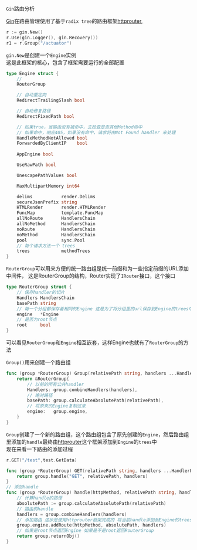 `Gin`路由分析

[Gin](github.com/gin-gonic/gin)在路由管理使用了基于`radix tree`的路由框架[httprouter](https://github.com/julienschmidt/httprouter),
```go
r := gin.New()
r.Use(gin.Logger(), gin.Recovery())
r1 = r.Group("/actuator")
```
`gin.New`是创建一个`Engine`实例  
这是此框架的核心，包含了框架需要运行的全部配置

```go
type Engine struct {
    // 
	RouterGroup

	// 自动重定向
	RedirectTrailingSlash bool

	// 自动修复路径
	RedirectFixedPath bool

    // 如果true，当路由没有被命中，去检查是否其他Method命中
    // 如果命中，响应405，如果没有命中，请求将由Not Found handler 来处理
	HandleMethodNotAllowed bool
    ForwardedByClientIP    bool
    
	AppEngine bool

	UseRawPath bool

	UnescapePathValues bool

	MaxMultipartMemory int64

	delims           render.Delims
	secureJsonPrefix string
	HTMLRender       render.HTMLRender
	FuncMap          template.FuncMap
	allNoRoute       HandlersChain
	allNoMethod      HandlersChain
	noRoute          HandlersChain
	noMethod         HandlersChain
    pool             sync.Pool
    // 每个请求方法一个 trees
	trees            methodTrees
}
```

`RouterGroup`可以用来方便的统一路由组是统一前缀和为一些指定前缀的URL添加中间件，
这是RouterGroup的结构，Router实现了`IRouter`接口，这个接口
```go
type RouterGroup struct {
    // 保存handler的切片
	Handlers HandlersChain
    basePath string
    // 每一个分组都保存着相同的Engine 这是为了将分组里的url保存到Engine的trees中去
    engine   *Engine
    // 是否为root节点
	root     bool
}
```

可以看见`RouterGroup`和`Engine`相互嵌套，这样Engine也就有了`RouterGroup`的方法  

`Group()`用来创建一个路由组
```go
func (group *RouterGroup) Group(relativePath string, handlers ...HandlerFunc) *RouterGroup {
	return &RouterGroup{
        // 以前的所有公共handler
        Handlers: group.combineHandlers(handlers),
        // 绝对路径
        basePath: group.calculateAbsolutePath(relativePath),
        // 将原来的Engine复制过来
		engine:   group.engine,
	}
}
```
`Group`创建了一个新的路由组，这个路由组包含了原先创建的`Engine`，然后路由组里添加的`handle`最终由[httprouter](https://github.com/julienschmidt/httprouter)这个框架添加到`Engine`的`trees`中  
现在来看一下路由的添加过程
```go
r.GET("/test",test.GetData)

func (group *RouterGroup) GET(relativePath string, handlers ...HandlerFunc) IRoutes {
	return group.handle("GET", relativePath, handlers)
}
// 添加handle
func (group *RouterGroup) handle(httpMethod, relativePath string, handlers HandlersChain) IRoutes {
    // 计算handle的路径
    absolutePath := group.calculateAbsolutePath(relativePath)
    // 路由的handle
    handlers = group.combineHandlers(handlers)
    // 添加路由 这步是使用httprouter框架完成的 将当前handle添加到Engine的trees中
    group.engine.addRoute(httpMethod, absolutePath, handlers)
    // 如果是root节点返回Engine 如果是不是root返回RouterGroup
	return group.returnObj()
}
```


